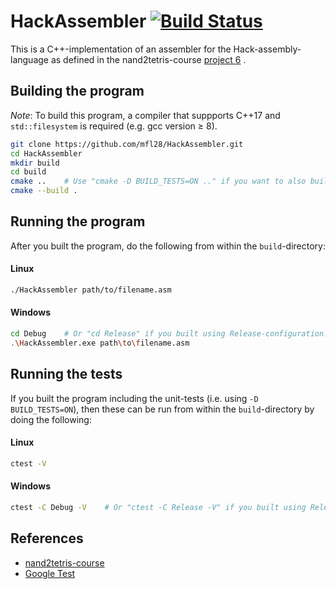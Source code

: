 # HackAssembler [![Build Status](https://travis-ci.org/mfl28/HackAssembler.svg?branch=master)](https://travis-ci.org/mfl28/HackAssembler)
This is a C++-implementation of an assembler for the Hack-assembly-language as defined in the nand2tetris-course [project 6](https://www.nand2tetris.org/project06) .

## Building the program
_Note_: To build this program, a compiler that suppports C++17 and `std::filesystem` is required (e.g. gcc version &geq; 8).

```bash
git clone https://github.com/mfl28/HackAssembler.git
cd HackAssembler
mkdir build
cd build
cmake ..    # Use "cmake -D BUILD_TESTS=ON .." if you want to also build the unit-tests.
cmake --build .   
```
## Running the program
After you built the program, do the following from within the `build`-directory:
#### Linux
```bash
./HackAssembler path/to/filename.asm
```
#### Windows
```bash
cd Debug    # Or "cd Release" if you built using Release-configuration.
.\HackAssembler.exe path\to\filename.asm
```
## Running the tests
If you built the program including the unit-tests (i.e. using `-D BUILD_TESTS=ON`), then these can be run from within the `build`-directory by doing the following:
#### Linux
```bash
ctest -V
```
#### Windows
```bash
ctest -C Debug -V    # Or "ctest -C Release -V" if you built using Release-configuration.
```
## References
- [nand2tetris-course](https://www.nand2tetris.org)
- [Google Test](https://github.com/google/googletest)
